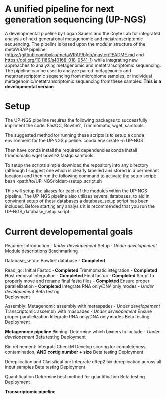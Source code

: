 # A unified pipeline for next generation sequencing (UP-NGS)
A developmental pipeline by Logan Sauers and the Coyte Lab for integrated analysis of next generational metagenomic and metatranscriptomic sequencing. The pipeline is based upon the modular structure of the metaWRAP pipeline (https://github.com/bxlab/metaWRAP/blob/master/README.md and https://doi.org/10.1186/s40168-018-0541-1) while integrating new approaches to analyzing metagenomic and metatranscriptomic sequencing. The pipeline can be used to analyze paired metagenomic and metatranscriptomic sequencing from microbiome samples, or individual metagenomic/metatranscriptomic sequencing from these samples. **This is a developmental version**

# Setup
The UP-NGS pipeline requires the following packages to successfully impliment the code:
  FastQC, Bowtie2,  Trimmomatic, wget, samtools

The suggested method for running these scripts is to setup a conda environment for the UP-NGS pipeline. 
  conda env create -n UP-NGS

Then have conda install the required dependencies
  conda install trimmomatic wget bowtie2 fastqc samtools

To setup the scripts simple download the repository into any directory (although I suggest one which is clearly labelled and stored in a permenant location) and then run the following command to activate the setup script:
  bash <path/to/UP-NGS/folder>/setup_script.sh

This will setup the aliases for each of the modules within the UP-NGS pipeline. The UP-NGS pipeline also utilizes several databases, to aid in convinent setup of these databases a database_setup script has been included. Before starting any analysis it is recommended that you run the UP-NGS_database_setup script.

# Current developemental goals
Readme:
  Introduction - *Under developement*
  Setup - *Under developement*
  Module descriptions
  Benchmarking 
  
Database_setup:
  Bowtie2 database - **Completed**
  

Read_qc:
  Initial Fastqc - **Completed**
  Trimmomatic integration - **Completed**
  Host removal integration - **Completed**
  Final fastqc - **Completed**
  Script to properly move and rename final fastq files - **Completed**
  Ensure proper parallelization - **Completed**
  Integrate RNA only/DNA only modes - *Under developement*
  Beta testing  
  Deployment

Assembly:
  Metagenomic assembly with metaspades - *Under developement*
  Transcriptomic assembly with rnaspades - *Under developement*
  Ensure proper parallelization
  Integrate RNA only/DNA only modes
  Beta testing
  Deployment

**Metagenome pipeline**
Binning:
  Determine which binners to include - *Under developement*
  Beta testing
  Deployment
  
Bin refinement:
  Integrate CheckM
  Develop scoring for completeness, contamination, **AND contig number + size**
  Beta testing
  Deployment
  
Dereplication and Classification:
  Integrate dRep2 bin dereplication across all input samples
  Beta testing
  Deployment
  
Quantification
  Determine best method for quantification
  Beta testing
  Deployment

**Transcriptomic pipeline**


